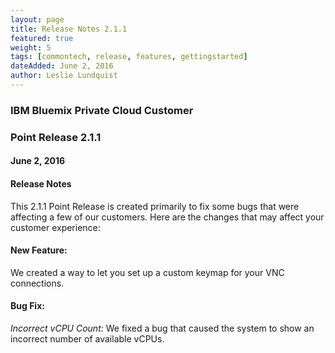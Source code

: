 ```yaml
---
layout: page
title: Release Notes 2.1.1
featured: true
weight: 5
tags: [commontech, release, features, gettingstarted]
dateAdded: June 2, 2016
author: Leslie Lundquist
---
```


### IBM Bluemix Private Cloud Customer

### Point Release 2.1.1

#### June 2, 2016

#### Release Notes

This 2.1.1 Point Release is created primarily to fix some bugs that were affecting a few of our customers. Here are the changes that may affect your customer experience:

#### New Feature:

We created a way to let you set up a custom keymap for your VNC connections.

#### Bug Fix:

_Incorrect vCPU Count:_ We fixed a bug that caused the system to show an incorrect number of available vCPUs.
